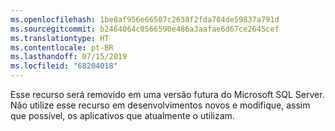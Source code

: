 ```yaml
---
ms.openlocfilehash: 1be0af956e66507c2638f2fda704de59837a791d
ms.sourcegitcommit: b2464064c0566590e486a3aafae6d67ce2645cef
ms.translationtype: HT
ms.contentlocale: pt-BR
ms.lasthandoff: 07/15/2019
ms.locfileid: "68204018"
---
```

 Esse recurso será removido em uma versão futura do Microsoft SQL Server. Não utilize esse recurso em desenvolvimentos novos e modifique, assim que possível, os aplicativos que atualmente o utilizam. 